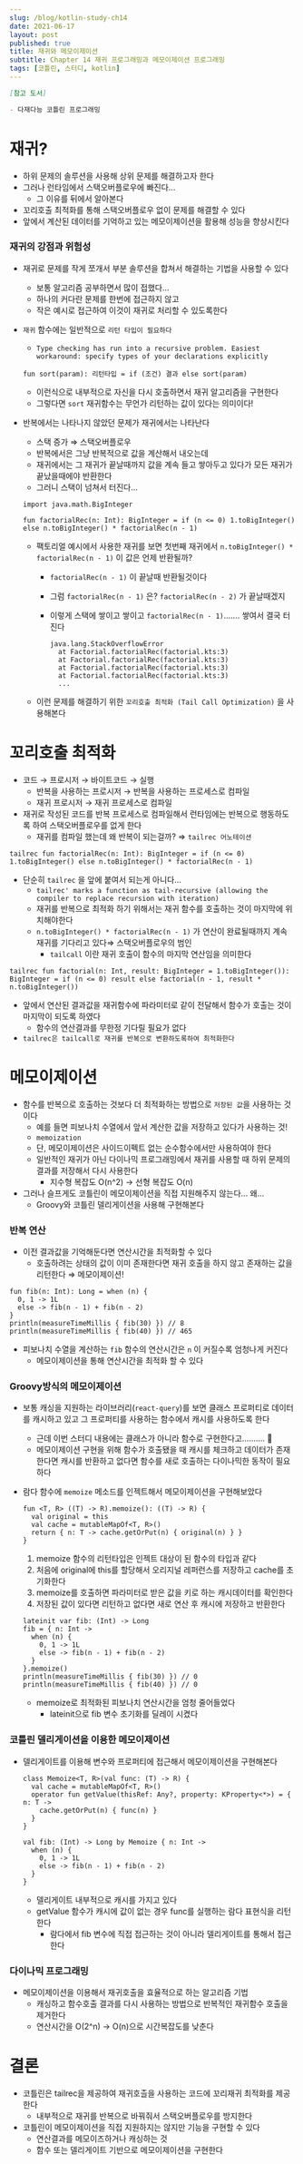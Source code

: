 ```yaml
---
slug: /blog/kotlin-study-ch14
date: 2021-06-17
layout: post
published: true
title: 재귀와 메모이제이션
subtitle: Chapter 14 재귀 프로그래밍과 메모이제이션 프로그래밍
tags: [코틀린, 스터디, kotlin]
---
```


```markdown
[참고 도서]

- 다재다능 코틀린 프로그래밍
```

# 재귀?

- 하위 문제의 솔루션을 사용해 상위 문제를 해결하고자 한다
- 그러나 런타임에서 스택오버플로우에 빠진다...
  - 그 이유를 뒤에서 알아본다
- 꼬리호출 최적화를 통해 스택오버플로우 없이 문제를 해결할 수 있다
- 앞에서 계산된 데이터를 기억하고 있는 메모이제이션을 활용해 성능을 향상시킨다

### 재귀의 강점과 위험성

- 재귀로 문제를 작게 쪼개서 부분 솔루션을 합쳐서 해결하는 기법을 사용할 수 있다
  - 보통 알고리즘 공부하면서 많이 접했다...
  - 하나의 커다란 문제를 한번에 접근하지 않고
  - 작은 예시로 접근하여 이것이 재귀로 처리할 수 있도록한다
- `재귀` 함수에는 일반적으로 `리턴 타입이 필요하다`

  - `Type checking has run into a recursive problem. Easiest workaround: specify types of your declarations explicitly`

  ```tsx
  fun sort(param): 리턴타입 = if (조건) 결과 else sort(param)
  ```

  - 이런식으로 내부적으로 자신을 다시 호출하면서 재귀 알고리즘을 구현한다
  - 그렇다면 `sort` 재귀함수는 무언가 리턴하는 값이 있다는 의미이다!

- 반복에서는 나타나지 않았던 문제가 재귀에서는 나타난다

  - 스택 증가 ⇒ 스택오버플로우
  - 반복에서은 그냥 반복적으로 값을 계산해서 내오는데
  - 재귀에서는 그 재귀가 끝날때까지 값을 계속 들고 쌓아두고 있다가 모든 재귀가 끝났을때에야 반환한다
  - 그러니 스택이 넘쳐서 터진다...

  ```tsx
  import java.math.BigInteger

  fun factorialRec(n: Int): BigInteger = if (n <= 0) 1.toBigInteger() else n.toBigInteger() * factorialRec(n - 1)
  ```

  - 팩토리얼 예시에서 사용한 재귀를 보면 첫번째 재귀에서 `n.toBigInteger() * factorialRec(n - 1)` 이 값은 언제 반환될까?

    - `factorialRec(n - 1)` 이 끝날때 반환될것이다
    - 그럼 `factorialRec(n - 1)` 은? `factorialRec(n - 2)` 가 끝날때겠지
    - 이렇게 스택에 쌓이고 쌓이고 `factorialRec(n - 1)`....... 쌓여서 결국 터진다

      ```tsx
      java.lang.StackOverflowError
      	at Factorial.factorialRec(factorial.kts:3)
      	at Factorial.factorialRec(factorial.kts:3)
      	at Factorial.factorialRec(factorial.kts:3)
      	at Factorial.factorialRec(factorial.kts:3)
      	...
      ```

  - 이런 문제를 해결하기 위한 `꼬리호출 최적화 (Tail Call Optimization)` 을 사용해본다

# 꼬리호출 최적화

- 코드 → 프로시저 → 바이트코드 → 실행
  - 반복을 사용하는 프로시저 → 반복을 사용하는 프로세스로 컴파일
  - 재귀 프로시저 → 재귀 프로세스로 컴파일
- 재귀로 작성된 코드를 반복 프로세스로 컴파일해서 런타임에는 반복으로 행동하도록 하여 스택오버플로우를 없게 한다
  - 재귀를 컴파일 했는데 왜 반복이 되는걸까? ⇒ `tailrec 어노테이션`

```tsx
tailrec fun factorialRec(n: Int): BigInteger = if (n <= 0) 1.toBigInteger() else n.toBigInteger() * factorialRec(n - 1)
```

- 단순히 `tailrec` 을 앞에 붙여서 되는게 아니다...
  - `tailrec' marks a function as tail-recursive (allowing the compiler to replace recursion with iteration)`
  - 재귀를 반복으로 최적화 하기 위해서는 재귀 함수를 호출하는 것이 마지막에 위치해야한다
  - `n.toBigInteger() * factorialRec(n - 1)` 가 연산이 완료될때까지 계속 재귀를 기다리고 있다⇒ 스택오버플로우의 범인
    - `tailcall` 이란 재귀 호출이 함수의 마지막 연산임을 의미한다

```tsx
tailrec fun factorial(n: Int, result: BigInteger = 1.toBigInteger()): BigInteger = if (n <= 0) result else factorial(n - 1, result * n.toBigInteger())
```

- 앞에서 연산된 결과값을 재귀함수에 파라미터로 같이 전달해서 함수가 호출는 것이 마지막이 되도록 하였다
  - 함수의 연산결과를 무한정 기다릴 필요가 없다
- `tailrec은 tailcall로 재귀를 반복으로 변환하도록하여 최적화한다`

# 메모이제이션

- 함수를 반복으로 호출하는 것보다 더 최적화하는 방법으로 `저장된 값`을 사용하는 것이다
  - 예를 들면 피보나치 수열에서 앞서 계산한 값을 저장하고 있다가 사용하는 것!
  - `memoization`
  - 단, 메모이제이션은 사이드이펙트 없는 순수함수에서만 사용하여야 한다
  - 일반적인 재귀가 아닌 다이나믹 프로그래밍에서 재귀를 사용할 때 하위 문제의 결과를 저장해서 다시 사용한다
    - 지수형 복잡도 O(n^2) → 선형 복잡도 O(n)
- 그러나 슬프게도 코틀린이 메모이제이션을 직접 지원해주지 않는다... 왜...
  - Groovy와 코틀린 델리게이션을 사용해 구현해본다

### 반복 연산

- 이전 결과값을 기억해둔다면 연산시간을 최적화할 수 있다
  - 호출하려는 상태의 값이 이미 존재한다면 재귀 호출을 하지 않고 존재하는 값을 리턴한다 ⇒ 메모이제이션!

```tsx
fun fib(n: Int): Long = when (n) {
  0, 1 -> 1L
  else -> fib(n - 1) + fib(n - 2)
}
println(measureTimeMillis { fib(30) }) // 8
println(measureTimeMillis { fib(40) }) // 465
```

- 피보나치 수열을 계산하는 `fib` 함수의 연산시간은 `n` 이 커질수록 엄청나게 커진다
  - 메모이제이션을 통해 연산시간을 최적화 할 수 있다

### Groovy방식의 메모이제이션

- 보통 캐싱을 지원하는 라이브러리(`react-query`)를 보면 클래스 프로퍼티로 데이터를 캐시하고 있고 그 프로퍼티를 사용하는 함수에서 캐시를 사용하도록 한다
  - 근데 이번 스터디 내용에는 클래스가 아니라 함수로 구현한다고.......... 🙈
  - 메모이제이션 구현을 위해 함수가 호출됐을 때 캐시를 체크하고 데이터가 존재한다면 캐시를 반환하고 없다면 함수를 새로 호출하는 다이나믹한 동작이 필요하다
- 람다 함수에 `memoize` 메소드를 인젝트해서 메모이제이션을 구현해보았다

  ```tsx
  fun <T, R> ((T) -> R).memoize(): ((T) -> R) {
    val original = this
    val cache = mutableMapOf<T, R>()
    return { n: T -> cache.getOrPut(n) { original(n) } }
  }
  ```

  1. memoize 함수의 리턴타입은 인젝트 대상이 된 함수의 타입과 같다
  2. 처음에 original에 this를 할당해서 오리지널 레퍼런스를 저장하고 cache를 초기화한다
  3. memoize를 호출하면 파라미터로 받은 값을 키로 하는 캐시데이터를 확인한다
  4. 저장된 값이 있다면 리턴하고 없다면 새로 연산 후 캐시에 저장하고 반환한다

  ```tsx
  lateinit var fib: (Int) -> Long
  fib = { n: Int ->
    when (n) {
      0, 1 -> 1L
      else -> fib(n - 1) + fib(n - 2)
    }
  }.memoize()
  println(measureTimeMillis { fib(30) }) // 0
  println(measureTimeMillis { fib(40) }) // 0
  ```

  - memoize로 최적화된 피보나치 연산시간을 엄청 줄어들었다
    - lateinit으로 fib 변수 초기화를 딜레이 시켰다

### 코틀린 델리게이션을 이용한 메모이제이션

- 델리게이트를 이용해 변수와 프로퍼티에 접근해서 메모이제이션을 구현해본다

  ```tsx
  class Memoize<T, R>(val func: (T) -> R) {
    val cache = mutableMapOf<T, R>()
    operator fun getValue(thisRef: Any?, property: KProperty<*>) = { n: T ->
      cache.getOrPut(n) { func(n) }
    }
  }

  val fib: (Int) -> Long by Memoize { n: Int ->
    when (n) {
      0, 1 -> 1L
      else -> fib(n - 1) + fib(n - 2)
    }
  }
  ```

  - 델리게이트 내부적으로 캐시를 가지고 있다
  - getValue 함수가 캐시에 값이 없는 경우 func를 실행하는 람다 표현식을 리턴한다
    - 람다에서 fib 변수에 직접 접근하는 것이 아니라 델리게이트를 통해서 접근한다

### 다이나믹 프로그래밍

- 메모이제이션을 이용해서 재귀호출을 효율적으로 하는 알고리즘 기법
  - 캐싱하고 함수호출 결과를 다시 사용하는 방법으로 반복적인 재귀함수 호출을 제거한다
  - 연산시간을 O(2^n) → O(n)으로 시간복잡도를 낮춘다

# 결론

- 코틀린은 tailrec을 제공하여 재귀호츨을 사용하는 코드에 꼬리재귀 최적화를 제공한다
  - 내부적으로 재귀를 반복으로 바꿔줘서 스택오버플로우를 방지한다
- 코틀린이 메모이제이션을 직접 지원하지는 않지만 기능을 구현할 수 있다
  - 연산결과를 메모이즈하거나 캐싱하는 것
  - 함수 또는 델리게이트 기반으로 메모이제이션을 구현한다
